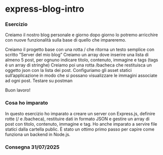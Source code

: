 express-blog-intro
===
### Esercizio
Creiamo il nostro blog personale e giorno dopo giorno lo potremo arricchire con nuove funzionalità sulla base di quello che impareremo. 

Creiamo il progetto base con una rotta / che ritorna un testo semplice con scritto ”Server del mio blog”
Creiamo un array dove inserire una lista di almeno 5 post, per ognuno indicare titolo, contenuto, immagine e tags (tags è un array di stringhe)
Creiamo poi una rotta /bacheca che restituisca un oggetto json con la lista dei post.
Configuriamo gli asset statici sull’applicazione in modo che si possano visualizzare le immagini associate ad ogni post.
Testare su postman

Buon lavoro!

### Cosa ho imparato 
In questo esercizio ho imparato a creare un server con Express.js, definire rotte (/ e /bacheca), restituire dati in formato JSON e gestire un array di post con titolo, contenuto, immagine e tag. Ho anche imparato a servire file statici dalla cartella public. È stato un ottimo primo passo per capire come funziona un backend in Node.js.

### Consegna 31/07/2025
